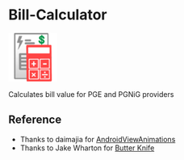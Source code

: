 Bill-Calculator
===============

![Logo](app/src/main/res/drawable-mdpi/billcalc.png)

Calculates bill value for PGE and PGNiG providers

Reference
---------
- Thanks to daimajia for [AndroidViewAnimations](https://github.com/daimajia/AndroidViewAnimations)
- Thanks to Jake Wharton for [Butter Knife](https://github.com/JakeWharton/butterknife)
